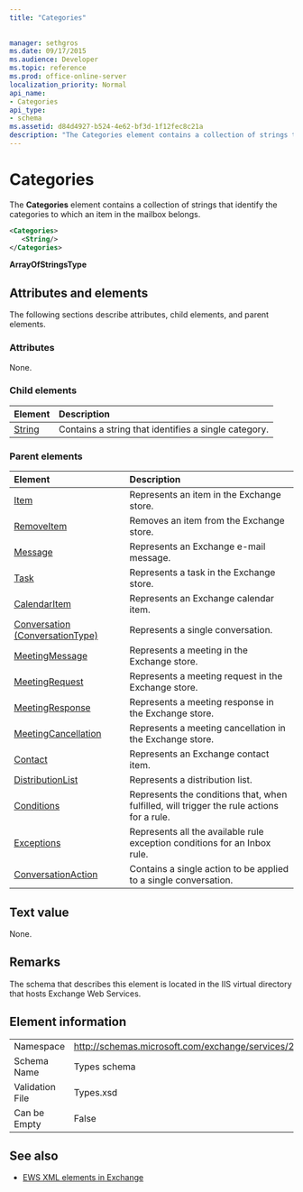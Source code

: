 ```yaml
---
title: "Categories"
 
 
manager: sethgros
ms.date: 09/17/2015
ms.audience: Developer
ms.topic: reference
ms.prod: office-online-server
localization_priority: Normal
api_name:
- Categories
api_type:
- schema
ms.assetid: d84d4927-b524-4e62-bf3d-1f12fec8c21a
description: "The Categories element contains a collection of strings that identify the categories to which an item in the mailbox belongs."
---
```


# Categories

The **Categories** element contains a collection of strings that identify the categories to which an item in the mailbox belongs. 
  
```XML
<Categories>
   <String/>
</Categories>
```

 **ArrayOfStringsType**
## Attributes and elements

The following sections describe attributes, child elements, and parent elements.
  
### Attributes

None.
  
### Child elements

|**Element**|**Description**|
|:-----|:-----|
|[String](string.md) <br/> |Contains a string that identifies a single category.  <br/> |
   
### Parent elements

|**Element**|**Description**|
|:-----|:-----|
|[Item](item.md) <br/> |Represents an item in the Exchange store.  <br/> |
|[RemoveItem](removeitem.md) <br/> |Removes an item from the Exchange store.  <br/> |
|[Message](message-ex15websvcsotherref.md) <br/> |Represents an Exchange e-mail message.  <br/> |
|[Task](task.md) <br/> |Represents a task in the Exchange store.  <br/> |
|[CalendarItem](calendaritem.md) <br/> |Represents an Exchange calendar item.  <br/> |
|[Conversation (ConversationType)](conversation-conversationtype.md) <br/> |Represents a single conversation.  <br/> |
|[MeetingMessage](meetingmessage.md) <br/> |Represents a meeting in the Exchange store.  <br/> |
|[MeetingRequest](meetingrequest.md) <br/> |Represents a meeting request in the Exchange store.  <br/> |
|[MeetingResponse](meetingresponse.md) <br/> |Represents a meeting response in the Exchange store.  <br/> |
|[MeetingCancellation](meetingcancellation.md) <br/> |Represents a meeting cancellation in the Exchange store.  <br/> |
|[Contact](contact.md) <br/> |Represents an Exchange contact item.  <br/> |
|[DistributionList](distributionlist.md) <br/> |Represents a distribution list.  <br/> |
|[Conditions](conditions.md) <br/> |Represents the conditions that, when fulfilled, will trigger the rule actions for a rule.  <br/> |
|[Exceptions](exceptions.md) <br/> |Represents all the available rule exception conditions for an Inbox rule.  <br/> |
|[ConversationAction](conversationaction.md) <br/> |Contains a single action to be applied to a single conversation.  <br/> |
   
## Text value

None.
  
## Remarks

The schema that describes this element is located in the IIS virtual directory that hosts Exchange Web Services.
  
## Element information

|||
|:-----|:-----|
|Namespace  <br/> |http://schemas.microsoft.com/exchange/services/2006/types  <br/> |
|Schema Name  <br/> |Types schema  <br/> |
|Validation File  <br/> |Types.xsd  <br/> |
|Can be Empty  <br/> |False  <br/> |
   
## See also



- [EWS XML elements in Exchange](ews-xml-elements-in-exchange.md)

